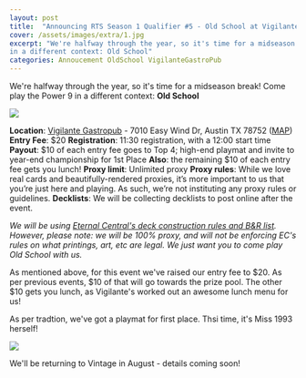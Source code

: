 ```yaml
---
layout: post
title:  "Announcing RTS Season 1 Qualifier #5 - Old School at Vigilante Gastropub July 7"
cover: /assets/images/extra/1.jpg
excerpt: "We're halfway through the year, so it's time for a midseason break! Come play the Power 9
in a different context: Old School"
categories: Annoucement OldSchool VigilanteGastroPub
---
```


We're halfway through the year, so it's time for a midseason break! Come play the Power 9 in a
different context: **Old School**

![](/assets/images/2018/07/07/poster.jpg)

**Location**: [Vigilante Gastropub](https://vigilantebar.com/) - 7010 Easy Wind Dr, Austin TX 78752
([MAP](https://goo.gl/maps/5Mo7yMSdcqS2))
**Entry Fee**: $20
**Registration**: 11:30 registration, with a 12:00 start time
**Payout**: $10 of each entry fee goes to Top 4; high-end playmat and invite to year-end
championship for 1st Place
**Also**: the remaining $10 of each entry fee gets you lunch!
**Proxy limit**: Unlimited proxy
**Proxy rules**: While we love real cards and beautifully-rendered proxies, it’s more important
to us that you’re just here and playing. As such, we’re not instituting any proxy rules or
guidelines.
**Decklists**: We will be collecting decklists to post online after the event.

*We will be using [Eternal Central's deck construction rules and B&R
list](http://www.eternalcentral.com/9394rules/). However, please note: we will be 100% proxy, and
will not be enforcing EC's rules on what printings, art, etc are legal. We just want you to come
play Old School with us.*

As mentioned above, for this event we've raised our entry fee to $20. As per previous events, $10
of that will go towards the prize pool. The other $10 gets you lunch, as Vigilante's worked out an
awesome lunch menu for us!

As per tradtion, we've got a playmat for first place. Thsi time, it's Miss 1993 herself!

![](/assets/images/2018/07/07/playmat.jpg)

We'll be returning to Vintage in August - details coming soon!
